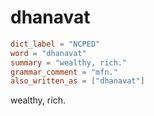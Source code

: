 # dhanavat

``` toml
dict_label = "NCPED"
word = "dhanavat"
summary = "wealthy, rich."
grammar_comment = "mfn."
also_written_as = ["dhanavat"]
```

wealthy, rich.

